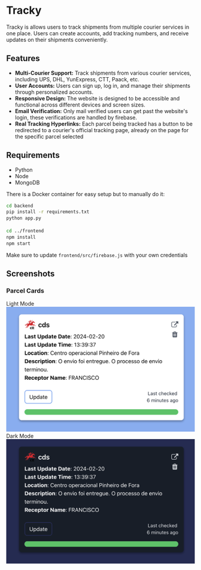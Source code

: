 # Tracky

Tracky is allows users to track shipments from multiple courier services in one place. Users can create accounts, add tracking numbers, and receive updates on their shipments conveniently.

## Features

- **Multi-Courier Support:** Track shipments from various courier services, including UPS, DHL, YunExpress, CTT, Paack, etc.
- **User Accounts:** Users can sign up, log in, and manage their shipments through personalized accounts.
- **Responsive Design:** The website is designed to be accessible and functional across different devices and screen sizes.
- **Email Verification:** Only mail verified users can get past the website's login, these verifications are handled by firebase.
- **Real Tracking Hyperlinks:** Each parcel being tracked has a button to be redirected to a courier's official tracking page, already on the page for the specific parcel selected

## Requirements
- Python
- Node
- MongoDB

There is a Docker container for easy setup but to manually do it:

```bash
cd backend
pip install -r requirements.txt
python app.py

cd ../frontend
npm install
npm start
```

Make sure to update `frontend/src/firebase.js` with your own credentials

## Screenshots
### Parcel Cards
Light Mode
![Light Mode](screenshots/light.png)
Dark Mode
![Dark Mode](screenshots/dark.png)